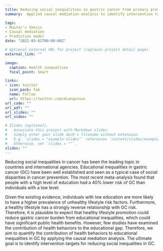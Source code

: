 ```yaml
---
title: Reducing social inequalities in gastric cancer from primary prevention to cancer screening
summary:  Applied causal mediation analysis to identify intervention targets for reducing social inequalities in gastric cancer. Evaluated the improvement in performance and equity of the gastric cancer prediction model after adding socioeconomic variables

tags:
- Master's thesis
- Causal mediation
- Prediction model
date: "2021-03-01T00:00:00Z"

# Optional external URL for project (replaces project detail page).
external_link: ""

image:
  caption: Health inequalties
  focal_point: Smart

links:
- icon: twitter
  icon_pack: fab
  name: Follow
  url: https://twitter.com/dianqinsun
url_code: ""
url_pdf: ""
url_slides: ""
url_video: ""

# Slides (optional).
#   Associate this project with Markdown slides.
#   Simply enter your slide deck's filename without extension.
#   E.g. `slides = "example-slides"` references `content/slides/example-slides.md`.
#   Otherwise, set `slides = ""`.
slides: ""
---
```


Reducing social inequalities in cancer has been the leading topic in countries and international agencies. Educational inequalities in gastric cancer (GC) have been well established and seen as a typical case of social disparities in cancer prevention. The most recent meta-analysis found that people with a high level of education had a 40% lower risk of GC than individuals with a low level. 

Given the existing evidence, individuals with low education are more likely to have a higher prevalence of unhealthy lifestyle risk factors. Furthermore, a healthy lifestyle has a strongly reverse relationship with GC risk. Therefore, it is plausible to expect that healthy lifestyle promotion could reduce gastric cancer burden from educational inequalities, which could have significant public health benefits. However, few studies have examined the contribution of health behaviors to the educational gap. Therefore, we aim to quantify the contribution of health behaviors to educational inequalities in GC by applying the causal mediation analysis.  The ultimate goal is to identify intervention targets for reducing social inequalities in GC.




